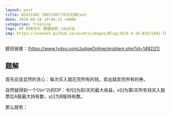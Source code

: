 ```yaml
---
layout: post
title: BZOJ1492 [NOI2007]货币兑换Cash
date: 2018-04-16 19:04:11 +0800
categories: training
tags: DP 斜率优化 数据结构 cdq分治
img: https://vexoben.github.io/assets/images/Blog/2018-4-16-BZOJ1492-[Noi2007]货币兑换Cash
---
```


题目链接：[https://www.lydsy.com/JudgeOnline/problem.php?id=1492][1]

## **题解**

首先应该显然的贪心：每次买入就花完所有的钱，卖出就卖完所有的券。

自然就得到一个O(n^2)的DP：令f[i]为前i天的最大收益，x[i]为第i天所有钱买入股票后A股最大持有数，y[i]为B股持有数。

那么就有：



[1]:https://www.lydsy.com/JudgeOnline/problem.php?id=1492
